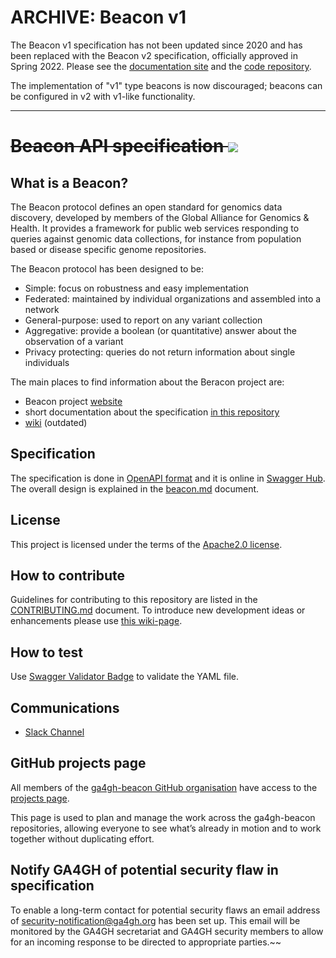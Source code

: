 # ARCHIVE: Beacon v1

The Beacon v1 specification has not been updated since 2020 and has been replaced with the Beacon v2 specification, officially approved in Spring 2022. Please see the [documentation site](http://docs.genomebeacons.org) and the [code repository](http://github.com/ga4gh-beacon/beacon-v2/).

The implementation of "v1" type beacons is now discouraged; beacons can be configured in v2 with v1-like functionality.

----

# ~~Beacon API specification [![](https://img.shields.io/badge/license-Apache%202-blue.svg)](https://raw.githubusercontent.com/ga4gh-beacon/specification/develop/LICENSE)~~

## What is a Beacon?

The Beacon protocol defines an open standard for genomics data discovery, developed by members of the Global Alliance for Genomics & Health. It provides a framework for public web services responding to queries against genomic data collections, for instance from population based or disease specific genome repositories.

The Beacon protocol has been designed to be:

* Simple: focus on robustness and easy implementation
* Federated: maintained by individual organizations and assembled into a network
* General-purpose: used to report on any variant collection
* Aggregative: provide a boolean (or quantitative) answer about the observation of a variant
* Privacy protecting: queries do not return information about single individuals

The main places to find information about the Beracon project are:

* Beacon project [website](https://beacon-project.io)
* short documentation about the specification [in this repository](./beacon.md)
* [wiki](https://github.com/ga4gh-beacon/specification/wiki) (outdated)


## Specification

The specification is done in [OpenAPI format](beacon.yaml) and it is online in [Swagger Hub](https://app.swaggerhub.com/apis/ELIXIR-Finland/ga-4_gh_beacon_api_specification/1.0.0-rc1). The overall design is explained in the [beacon.md](beacon.md) document.

## License

This project is licensed under the terms of the [Apache2.0 license](LICENSE).

## How to contribute

Guidelines for contributing to this repository are listed in the [CONTRIBUTING.md](CONTRIBUTING.md) document. To introduce new development ideas or enhancements please use [this wiki-page](https://github.com/ga4gh-beacon/specification/wiki/Future-enhancements-and-development-ideas).

## How to test

Use [Swagger Validator Badge](https://github.com/swagger-api/validator-badge) to validate the YAML file.

## Communications
- [Slack Channel](https://beacon-team-slackin.herokuapp.com/)

## GitHub projects page

All members of the [ga4gh-beacon GitHub organisation](https://github.com/ga4gh-beacon) have access to the [projects page](https://github.com/orgs/ga4gh-beacon/projects/1).

This page is used to plan and manage the work across the ga4gh-beacon repositories, allowing everyone to see what’s already in motion and to work together without duplicating effort.

## Notify GA4GH of potential security flaw in specification

To enable a long-term contact for potential security flaws an email address of security-notification@ga4gh.org has been set up. This email will be monitored by the GA4GH secretariat and GA4GH security members to allow for an incoming response to be directed to appropriate parties.~~

